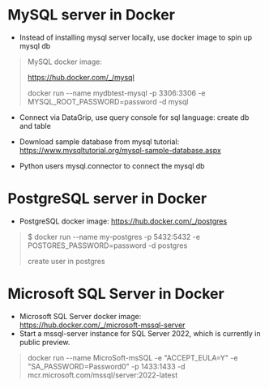 # MySQL server in Docker

* Instead of installing mysql server locally, use docker image to spin up mysql db
> MySQL docker image:
> 
> https://hub.docker.com/_/mysql
> 
> docker run --name mydbtest-mysql -p 3306:3306 -e MYSQL_ROOT_PASSWORD=password -d mysql
> 

* Connect via DataGrip, use query console for sql language: create db and table

* Download sample database from mysql tutorial: https://www.mysqltutorial.org/mysql-sample-database.aspx

* Python users mysql.connector to connect the mysql db

# PostgreSQL server in Docker
* PostgreSQL docker image: https://hub.docker.com/_/postgres
> $ docker run --name my-postgres -p 5432:5432 -e POSTGRES_PASSWORD=password -d postgres
> 
> create user in postgres 
> 
> 
> 
# Microsoft SQL Server in Docker
* Microsoft SQL Server docker image: https://hub.docker.com/_/microsoft-mssql-server
* Start a mssql-server instance for SQL Server 2022, which is currently in public preview.
> docker run --name MicroSoft-msSQL -e "ACCEPT_EULA=Y" -e "SA_PASSWORD=Password0" -p 1433:1433 -d mcr.microsoft.com/mssql/server:2022-latest

